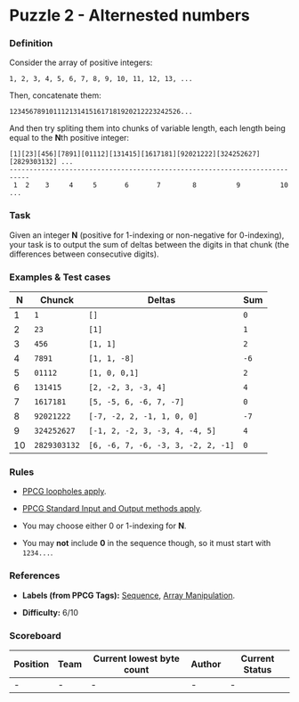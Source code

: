 # Puzzle 2 - Alternested numbers

### Definition

Consider the array of positive integers:

    1, 2, 3, 4, 5, 6, 7, 8, 9, 10, 11, 12, 13, ...
    
Then, concatenate them:

    1234567891011121314151617181920212223242526...
    
And then try spliting them into chunks of variable length, each length being equal to the **N**th positive integer:

    [1][23][456][7891][01112][131415][1617181][92021222][324252627][2829303132] ...
    ---------------------------------------------------------------------------
     1  2    3     4     5       6       7        8          9          10      ...
     
### Task
 
Given an integer **N** (positive for 1-indexing or non-negative for 0-indexing), your task is to output the sum of deltas between the digits in that chunk (the differences between consecutive digits).

### Examples & Test cases

|**N**|Chunck|Deltas|Sum|
|-----|------|------|---|
|1|`1`|`[]`|`0`|
|2|`23`|`[1]`|`1`|
|3|`456`|`[1, 1]`|`2`|
|4|`7891`|`[1, 1, -8]`|`-6`|
|5|`01112`|`[1, 0, 0,1]`|`2`|
|6|`131415`|`[2, -2, 3, -3, 4]`|`4`|
|7|`1617181`|`[5, -5, 6, -6, 7, -7]`|`0`|
|8|`92021222`|`[-7, -2, 2, -1, 1, 0, 0]`|`-7`|
|9|`324252627`|`[-1, 2, -2, 3, -3, 4, -4, 5]`|`4`|
|10|`2829303132`|`[6, -6, 7, -6, -3, 3, -2, 2, -1]`|`0`|

### Rules

- [PPCG loopholes apply](https://codegolf.meta.stackexchange.com/questions/1061/loopholes-that-are-forbidden-by-default).

- [PPCG Standard Input and Output methods apply](https://codegolf.meta.stackexchange.com/questions/2447/default-for-code-golf-input-output-methods).

- You may choose either 0 or 1-indexing for **N**.

- You may **not** include **0** in the sequence though, so it must start with `1234...`.

### References 

- **Labels (from PPCG Tags):** [Sequence](https://codegolf.stackexchange.com/questions/tagged/sequence), [Array Manipulation](https://codegolf.stackexchange.com/questions/tagged/array-manipulation).

- **Difficulty:** 6/10

### Scoreboard

|Position|Team|Current lowest byte count|Author|Current Status|
|--------|----|-------------------------|------|--------------|
|-|-|-|-|-|
